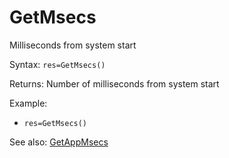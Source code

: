 # GetMsecs

Milliseconds from system start

Syntax: `res=GetMsecs()`

Returns: Number of milliseconds from system start

Example:

* `res=GetMsecs()`

See also: [GetAppMsecs](/api-native-functions/getappmsecs.md)

